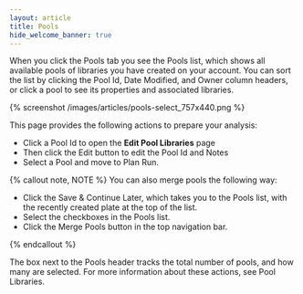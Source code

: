 ```yaml
---
layout: article
title: Pools
hide_welcome_banner: true
---
```


When you click the Pools tab you see the Pools list, which shows all available pools of libraries you have created on your account. You can sort the list by clicking the Pool Id, Date Modified, and Owner column headers, or click a pool to see its properties and associated libraries.

{% screenshot /images/articles/pools-select_757x440.png %}  

This page provides the following actions to prepare your analysis:

-	Click a Pool Id to open the **Edit Pool Libraries** page
-	Then click the Edit button to edit the Pool Id and Notes
-	Select a Pool and move to Plan Run.

{% callout note, NOTE %}
You can also merge pools the following way:

-   Click the Save & Continue Later, which takes you to the Pools list, with the recently created plate at the top of the list.
-	Select the checkboxes in the Pools list.
-	Click the Merge Pools button in the top navigation bar.

{% endcallout %}

The box next to the Pools header tracks the total number of pools, and how many are selected.
For more information about these actions, see Pool Libraries.

